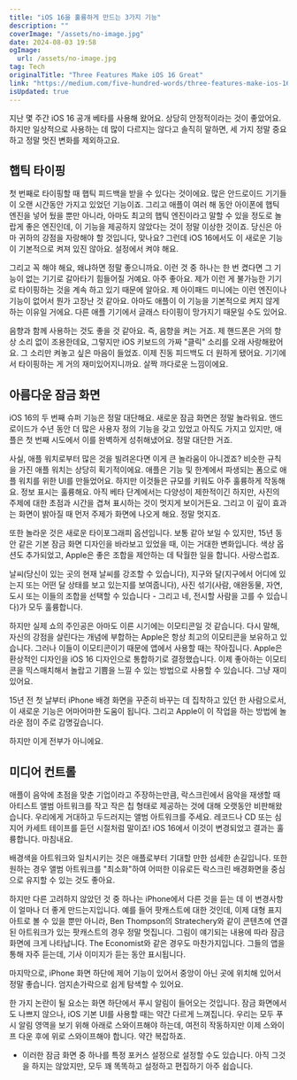 ```yaml
---
title: "iOS 16을 훌륭하게 만드는 3가지 기능"
description: ""
coverImage: "/assets/no-image.jpg"
date: 2024-08-03 19:58
ogImage:
  url: /assets/no-image.jpg
tag: Tech
originalTitle: "Three Features Make iOS 16 Great"
link: "https://medium.com/five-hundred-words/three-features-make-ios-16-great-93b509a9cea7"
isUpdated: true
---
```


지난 몇 주간 iOS 16 공개 베타를 사용해 왔어요. 상당히 안정적이라는 것이 좋았어요. 하지만 일상적으로 사용하는 데 많이 다르지는 않다고 솔직히 말하면, 세 가지 정말 중요하고 정말 멋진 변화를 제외하고요.

## 햅틱 타이핑

첫 번째로 타이핑할 때 햅틱 피드백을 받을 수 있다는 것이에요. 많은 안드로이드 기기들이 오랜 시간동안 가지고 있었던 기능이죠. 그리고 애플이 여러 해 동안 아이폰에 햅틱 엔진을 넣어 뒀을 뿐만 아니라, 아마도 최고의 햅틱 엔진이라고 말할 수 있을 정도로 놀랍게 좋은 엔진인데, 이 기능을 제공하지 않았다는 것이 정말 이상한 것이죠. 당신은 아마 귀하의 강점을 자랑해야 할 것입니다, 맞나요? 그런데 iOS 16에서도 이 새로운 기능이 기본적으로 켜져 있진 않아요. 설정에서 켜야 해요.

그리고 꼭 해야 해요, 왜냐하면 정말 좋으니까요. 이런 것 중 하나는 한 번 켰다면 그 기능이 없는 기기로 갈아타기 힘들어질 거예요. 아주 좋아요. 제가 이런 게 불가능한 기기로 타이핑하는 것을 계속 하고 있기 때문에 알아요. 제 아이패드 미니에는 이런 엔진이나 기능이 없어서 뭔가 고장난 것 같아요. 아마도 애플이 이 기능을 기본적으로 켜지 않게 하는 이유일 거에요. 다른 애플 기기에서 글래스 타이핑이 망가지기 때문일 수도 있어요.

<!-- cozy-coder - 수평 -->

<ins class="adsbygoogle"
     style="display:block"
     data-ad-client="ca-pub-4877378276818686"
     data-ad-slot="1107185301"
     data-ad-format="auto"
     data-full-width-responsive="true"></ins>

<script>
     (adsbygoogle = window.adsbygoogle || []).push({});
</script>

음향과 함께 사용하는 것도 좋을 것 같아요. 즉, 음향을 켜는 거죠. 제 핸드폰은 거의 항상 소리 없이 조용한데요, 그렇지만 iOS 키보드의 가짜 "클릭" 소리를 오래 사랑해왔어요. 그 소리만 켜놓고 싶은 마음이 들었죠. 이제 진동 피드백도 더 원하게 됐어요. 기기에서 타이핑하는 게 거의 재미있어지니까요. 살짝 까다로운 느낌이에요.

## 아름다운 잠금 화면

iOS 16의 두 번째 슈퍼 기능은 정말 대단해요. 새로운 잠금 화면은 정말 놀라워요. 앤드로이드가 수년 동안 더 많은 사용자 정의 기능을 갖고 있었고 아직도 가지고 있지만, 애플은 첫 번째 시도에서 이를 완벽하게 성취해냈어요. 정말 대단한 거죠.

사실, 애플 워치로부터 많은 것을 빌려온다면 이게 큰 놀라움이 아니겠죠? 비슷한 규칙을 가진 애플 워치는 상당히 획기적이에요. 애플은 기능 및 한계에서 파생되는 폼으로 애플 워치를 위한 UI를 만들었어요. 하지만 이것들은 규모를 키워도 아주 훌륭하게 작동해요. 정보 표시는 훌륭해요. 아직 베타 단계에서는 다양성이 제한적이긴 하지만, 사진의 주제에 대한 초점과 시간을 겹쳐 표시하는 것이 멋지게 보이거든요. 그리고 이 깊이 효과는 화면이 밝아질 때 먼저 주제가 화면에 나오게 해요. 정말 멋지죠.

<!-- cozy-coder - 수평 -->

<ins class="adsbygoogle"
     style="display:block"
     data-ad-client="ca-pub-4877378276818686"
     data-ad-slot="1107185301"
     data-ad-format="auto"
     data-full-width-responsive="true"></ins>

<script>
     (adsbygoogle = window.adsbygoogle || []).push({});
</script>

또한 놀라운 것은 새로운 타이포그래피 옵션입니다. 보통 같아 보일 수 있지만, 15년 동안 같은 기본 잠금 화면 디자인을 바라보고 있었을 때, 이는 거대한 변화입니다. 색상 옵션도 추가되었고, Apple은 좋은 조합을 제안하는 데 탁월한 일을 합니다. 사랑스럽죠.

날씨(당신이 있는 곳의 현재 날씨를 강조할 수 있습니다), 지구와 달(지구에서 어디에 있는지 또는 어떤 달 상태를 보고 있는지를 보여줍니다), 사진 섞기(사람, 애완동물, 자연, 도시 또는 이들의 조합을 선택할 수 있습니다 - 그리고 네, 전시할 사람을 고를 수 있습니다)가 모두 훌륭합니다.

하지만 실제 쇼의 주인공은 아마도 이른 시기에는 이모티콘일 것 같습니다. 다시 말해, 자신의 강점을 살린다는 개념에 부합하는 Apple은 항상 최고의 이모티콘을 보유하고 있습니다. 그러나 이들이 이모티콘이기 때문에 앱에서 사용할 때는 작아집니다. Apple은 환상적인 디자인을 iOS 16 디자인으로 통합하기로 결정했습니다. 이제 좋아하는 이모티콘을 믹스매치해서 놀랍고 기쁨을 느낄 수 있는 방법으로 사용할 수 있습니다. 그냥 재미있어요.

15년 전 첫 날부터 iPhone 배경 화면을 꾸준히 바꾸는 데 집착하고 있던 한 사람으로서, 이 새로운 기능은 어마어마한 도움이 됩니다. 그리고 Apple이 이 작업을 하는 방법에 놀라운 점이 주로 감명깊습니다.

<!-- cozy-coder - 수평 -->

<ins class="adsbygoogle"
     style="display:block"
     data-ad-client="ca-pub-4877378276818686"
     data-ad-slot="1107185301"
     data-ad-format="auto"
     data-full-width-responsive="true"></ins>

<script>
     (adsbygoogle = window.adsbygoogle || []).push({});
</script>

하지만 이게 전부가 아니에요.

## 미디어 컨트롤

애플이 음악에 초점을 맞춘 기업이라고 주장하는만큼, 락스크린에서 음악을 재생할 때 아티스트 앨범 아트워크를 작고 작은 칩 형태로 제공하는 것에 대해 오랫동안 비판해왔습니다. 우리에게 거대하고 두드러지는 앨범 아트워크를 주세요. 레코드나 CD 또는 심지어 카세트 테이프를 듣던 시절처럼 말이죠! iOS 16에서 이것이 변경되었고 결과는 훌륭합니다. 마침내요.

배경색을 아트워크와 일치시키는 것은 애플로부터 기대할 만한 섬세한 손길입니다. 또한 원하는 경우 앨범 아트워크를 "최소화"하여 어떠한 이유로든 락스크린 배경화면을 중심으로 유지할 수 있는 것도 좋아요.

<!-- cozy-coder - 수평 -->

<ins class="adsbygoogle"
     style="display:block"
     data-ad-client="ca-pub-4877378276818686"
     data-ad-slot="1107185301"
     data-ad-format="auto"
     data-full-width-responsive="true"></ins>

<script>
     (adsbygoogle = window.adsbygoogle || []).push({});
</script>

하지만 다른 고려하지 않았던 것 중 하나는 iPhone에서 다른 것을 듣는 데 이 변경사항이 얼마나 더 좋게 만드는지입니다. 예를 들어 팟캐스트에 대한 것인데, 이제 대형 표지 아트로 볼 수 있을 뿐만 아니라, Ben Thompson의 Stratechery와 같이 콘텐츠에 연결된 아트워크가 있는 팟캐스트의 경우 정말 멋집니다. 그림이 얘기되는 내용에 따라 잠금 화면에 크게 나타납니다. The Economist와 같은 경우도 마찬가지입니다. 그들의 앱을 통해 자주 듣는데, 기사 이미지가 듣는 동안 표시됩니다.

마지막으로, iPhone 화면 하단에 제어 기능이 있어서 중앙이 아닌 곳에 위치해 있어서 정말 좋습니다. 엄지손가락으로 쉽게 탐색할 수 있어요.

한 가지 논란이 될 요소는 화면 하단에서 푸시 알림이 들어오는 것입니다. 잠금 화면에서도 나쁘지 않으나, iOS 기본 UI를 사용할 때는 약간 다르게 느껴집니다. 우리는 모두 푸시 알림 영역을 보기 위해 아래로 스와이프해야 하는데, 여전히 작동하지만 이제 스와이프 다운 후에 위로 스와이프해야 합니다. 약간 복잡하죠.

- 이러한 잠금 화면 중 하나를 특정 포커스 설정으로 설정할 수도 있습니다. 아직 그것을 하지는 않았지만, 모두 꽤 똑똑하고 설정하고 편집하기 아주 쉽습니다.
